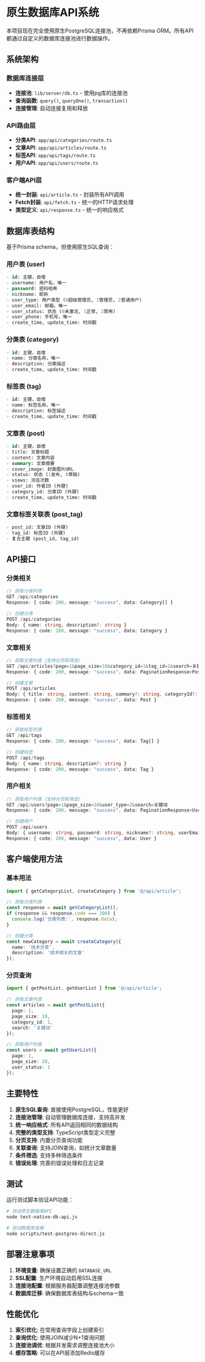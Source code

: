 # 原生数据库API系统

本项目现在完全使用原生PostgreSQL连接池，不再依赖Prisma ORM。所有API都通过自定义的数据库连接池进行数据操作。

## 系统架构

### 数据库连接层
- **连接池**: `lib/server/db.ts` - 使用pg库的连接池
- **查询函数**: `query()`, `queryOne()`, `transaction()`
- **连接管理**: 自动连接复用和释放

### API路由层
- **分类API**: `app/api/categories/route.ts`
- **文章API**: `app/api/articles/route.ts`
- **标签API**: `app/api/tags/route.ts`
- **用户API**: `app/api/users/route.ts`

### 客户端API层
- **统一封装**: `api/article.ts` - 封装所有API调用
- **Fetch封装**: `api/fetch.ts` - 统一的HTTP请求处理
- **类型定义**: `api/response.ts` - 统一的响应格式

## 数据库表结构

基于Prisma schema，但使用原生SQL查询：

### 用户表 (user)
```sql
- id: 主键，自增
- username: 用户名，唯一
- password: 密码哈希
- nickname: 昵称
- user_type: 用户类型 (0超级管理员, 1管理员, 2普通用户)
- user_email: 邮箱，唯一
- user_status: 状态 (0未激活, 1正常, 2禁用)
- user_phone: 手机号，唯一
- create_time, update_time: 时间戳
```

### 分类表 (category)
```sql
- id: 主键，自增
- name: 分类名称，唯一
- description: 分类描述
- create_time, update_time: 时间戳
```

### 标签表 (tag)
```sql
- id: 主键，自增
- name: 标签名称，唯一
- description: 标签描述
- create_time, update_time: 时间戳
```

### 文章表 (post)
```sql
- id: 主键，自增
- title: 文章标题
- content: 文章内容
- summary: 文章摘要
- cover_image: 封面图片URL
- status: 状态 (1发布, 0草稿)
- views: 浏览次数
- user_id: 作者ID (外键)
- category_id: 分类ID (外键)
- create_time, update_time: 时间戳
```

### 文章标签关联表 (post_tag)
```sql
- post_id: 文章ID (外键)
- tag_id: 标签ID (外键)
- 复合主键 (post_id, tag_id)
```

## API接口

### 分类相关
```typescript
// 获取分类列表
GET /api/categories
Response: { code: 200, message: "success", data: Category[] }

// 创建分类
POST /api/categories
Body: { name: string, description?: string }
Response: { code: 200, message: "success", data: Category }
```

### 文章相关
```typescript
// 获取文章列表（支持分页和筛选）
GET /api/articles?page=1&page_size=10&category_id=1&tag_id=1&search=关键词
Response: { code: 200, message: "success", data: PaginationResponse<Post> }

// 创建文章
POST /api/articles
Body: { title: string, content: string, summary?: string, categoryId?: number, userId: number }
Response: { code: 200, message: "success", data: Post }
```

### 标签相关
```typescript
// 获取标签列表
GET /api/tags
Response: { code: 200, message: "success", data: Tag[] }

// 创建标签
POST /api/tags
Body: { name: string, description?: string }
Response: { code: 200, message: "success", data: Tag }
```

### 用户相关
```typescript
// 获取用户列表（支持分页和筛选）
GET /api/users?page=1&page_size=10&user_type=2&search=关键词
Response: { code: 200, message: "success", data: PaginationResponse<User> }

// 创建用户
POST /api/users
Body: { username: string, password: string, nickname?: string, userEmail?: string }
Response: { code: 200, message: "success", data: User }
```

## 客户端使用方法

### 基本用法
```typescript
import { getCategoryList, createCategory } from '@/api/article';

// 获取分类列表
const response = await getCategoryList();
if (response && response.code === 200) {
  console.log('分类列表:', response.data);
}

// 创建分类
const newCategory = await createCategory({
  name: '技术分享',
  description: '技术相关的文章'
});
```

### 分页查询
```typescript
import { getPostList, getUserList } from '@/api/article';

// 获取文章列表
const articles = await getPostList({
  page: 1,
  page_size: 10,
  category_id: 1,
  search: '关键词'
});

// 获取用户列表
const users = await getUserList({
  page: 1,
  page_size: 20,
  user_status: 1
});
```

## 主要特性

1. **原生SQL查询**: 直接使用PostgreSQL，性能更好
2. **连接池管理**: 自动管理数据库连接，支持高并发
3. **统一响应格式**: 所有API返回相同的数据结构
4. **完整的类型支持**: TypeScript类型定义完整
5. **分页支持**: 内置分页查询功能
6. **关联查询**: 支持JOIN查询，如统计文章数量
7. **条件筛选**: 支持多种筛选条件
8. **错误处理**: 完善的错误处理和日志记录

## 测试

运行测试脚本验证API功能：

```bash
# 测试原生数据库API
node test-native-db-api.js

# 测试数据库连接
node scripts/test-postgres-direct.js
```

## 部署注意事项

1. **环境变量**: 确保设置正确的 `DATABASE_URL`
2. **SSL配置**: 生产环境自动启用SSL连接
3. **连接池配置**: 根据服务器配置调整连接池参数
4. **数据库迁移**: 确保数据库表结构与schema一致

## 性能优化

1. **索引优化**: 在常用查询字段上创建索引
2. **查询优化**: 使用JOIN减少N+1查询问题
3. **连接池调优**: 根据并发需求调整连接池大小
4. **缓存策略**: 可以在API层添加Redis缓存
